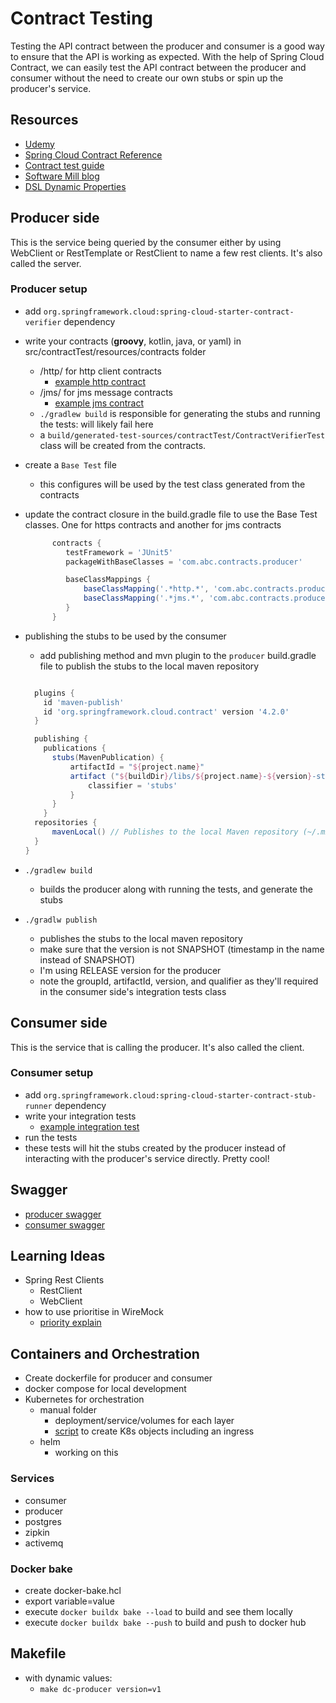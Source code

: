 # Contract Testing

Testing the API contract between the producer and consumer is a good way to ensure that the API is working as expected. With the help of Spring Cloud Contract, we can easily test the API contract between the producer and consumer without the need to create our own stubs or spin up the producer's service.

## Resources

- [Udemy](https://www.udemy.com/course/contract-testing-with-spring-cloud-contract/)
- [Spring Cloud Contract Reference](https://docs.spring.io/spring-cloud-contract/reference/index.html)
- [Contract test guide](https://spring.io/guides/gs/contract-rest)
- [Software Mill blog](https://softwaremill.com/contract-testing-spring-cloud-contract/)
- [DSL Dynamic Properties](https://docs.spring.io/spring-cloud-contract/reference/project-features-contract/dsl-dynamic-properties.html)

## Producer side

This is the service being queried by the consumer either by using WebClient or RestTemplate or RestClient to name a few rest clients. It's also called the server.

### Producer setup

- add `org.springframework.cloud:spring-cloud-starter-contract-verifier` dependency
- write your contracts (**groovy**, kotlin, java, or yaml) in src/contractTest/resources/contracts folder
  - /http/ for http client contracts
    - [example http contract](producer/src/contractTest/resources/contracts/http/when_one_post_is_saved.groovy) 
  - /jms/ for jms message contracts
    - [example jms contract](producer/src/contractTest/resources/contracts/message/when_one_post_is_published_to_amq.groovy)
  - `./gradlew build` is responsible for generating the stubs and running the tests: will likely fail here
  - a `build/generated-test-sources/contractTest/ContractVerifierTest` class will be created from the contracts.
- create a `Base Test` file
  - this configures will be used by the test class generated from the contracts
- update the contract closure in the build.gradle file to use the Base Test classes. One for https contracts and another for jms contracts

  ```groovy
        contracts {
           testFramework = 'JUnit5'
           packageWithBaseClasses = 'com.abc.contracts.producer'

           baseClassMappings {
               baseClassMapping('.*http.*', 'com.abc.contracts.producer.BaseHttpTest') // HTTP tests
               baseClassMapping('.*jms.*', 'com.abc.contracts.producer.BaseMessageTest')   // JMS tests
           }
        }
  ```

- publishing the stubs to be used by the consumer
  - add publishing method and mvn plugin to the `producer` build.gradle file to publish the stubs to the local maven repository

  ```groovy

    plugins {
      id 'maven-publish'
      id 'org.springframework.cloud.contract' version '4.2.0'
    }

    publishing {
      publications {
        stubs(MavenPublication) {
            artifactId = "${project.name}"
            artifact ("${buildDir}/libs/${project.name}-${version}-stubs.jar"){
                classifier = 'stubs'
            }
        }
      }
    repositories {
        mavenLocal() // Publishes to the local Maven repository (~/.m2/repository)
    }
  }
  ```

- `./gradlew build`
  - builds the producer along with running the tests, and generate the stubs
- `./gradlw publish`
  - publishes the stubs to the local maven repository
  - make sure that the version is not SNAPSHOT (timestamp in the name instead of SNAPSHOT)
  - I'm using RELEASE version for the producer
  - note the groupId, artifactId, version, and qualifier as they'll required in the consumer side's integration tests class

## Consumer side

This is the service that is calling the producer. It's also called the client.

### Consumer setup

- add `org.springframework.cloud:spring-cloud-starter-contract-stub-runner` dependency
- write your integration tests
  - [example integration test](consumer/src/test/java/com/abc/contracts/consumer/services/PostIntegrationTest.java)
- run the tests
- these tests will hit the stubs created by the producer instead of interacting with the producer's service directly. Pretty cool!

## Swagger

- [producer swagger](http://localhost:8081/swagger-ui/index.html#/)
- [consumer swagger](http://localhost:8085/swagger-ui/index.html#/)

## Learning Ideas

- Spring Rest Clients
  - RestClient
  - WebClient
- how to use prioritise in WireMock
  - [priority explain](https://stackoverflow.com/questions/50078978/how-to-use-priorities-in-wiremock)

## Containers and Orchestration

- Create dockerfile for producer and consumer
- docker compose for local development
- Kubernetes for orchestration
  - manual folder
    - deployment/service/volumes for each layer
    - [script](k8s/manual/deploy.sh) to create K8s objects including an ingress
  - helm
    - working on this

### Services

- consumer
- producer
- postgres
- zipkin
- activemq

### Docker bake

- create docker-bake.hcl
- export variable=value
- execute `docker buildx bake --load` to build and see them locally
- execute `docker buildx bake --push` to build and push to docker hub

## Makefile

- with dynamic values:
  - ```make dc-producer version=v1```
